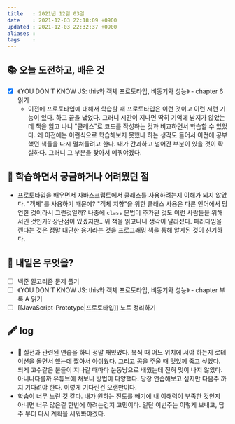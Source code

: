 ```yaml
---
title   : 2021년 12월 03일 
date    : 2021-12-03 22:18:09 +0900
updated : 2021-12-03 22:32:37 +0900
aliases : 
tags    : 
---
```

## 📚 오늘 도전하고, 배운 것
- [x] 《YOU DON'T KNOW JS: this와 객체 프로토타입, 비동기와 성능》 - chapter 6 읽기
  - 이전에 프로토타입에 대해서 학습할 때 프로토타입은 이런 것이고 이런 저런 기능이 있다. 하고 끝을 냈었다. 그러니 시간이 지나면 딱히 기억에 남지가 않았는데 책을 읽고 나니 "클래스"로 코드를 작성하는 것과 비교하면서 학습할 수 있었다. 왜 이전에는 이런식으로 학습해보지 못했나 하는 생각도 들어서 이전에 공부했던 책들을 다시 펼쳐들려고 한다. 내가 간과하고 넘어간 부분이 있을 것이 확실하다. 그러니 그 부분을 찾아서 메꿔야겠다.
## 🤔 학습하면서 궁금하거나 어려웠던 점 
- 프로토타입을 배우면서 자바스크립트에서 클래스를 사용하려는지 이해가 되지 않았다. "객체"를 사용하기 때문에? "객체 지향"을 위한 클래스 사용은 다른 언어에서 당연한 것이라서 그런것일까? 나중에 `class` 문법이 추가된 것도 이런 사람들을 위해서인 것인가? 장단점이 있겠지만.. 위 책을 읽고나니 생각이 달라졌다. 패러다임을 깬다는 것은 정말 대단한 용기라는 것을 프로그래밍 책을 통해 알게된 것이 신기하다.  

## 🌅 내일은 무엇을?
- [ ] 백준 알고리즘 문제 풀기
- [ ] 《YOU DON'T KNOW JS: this와 객체 프로토타입, 비동기와 성능》 - chapter 부록 A 읽기
- [ ] [[JavaScript-Prototype|프로토타입]] 노트 정리하기 

## 🖋 log
- 🎾 실전과 관련된 연습을 하니 정말 재밌었다. 복식 때 어느 위치에 서야 하는지 로테이션을 돌면서 했는데 짧아서 아쉬웠다. 그리고 공을 주울 때 멋있께 줍고 싶었다. 되게 고수같은 분들이 지나갈 때마다 눈동냥으로 배웠는데 전혀 멋이 나지 않았다. 아니나다를까 유튜브에 쳐보니 방법이 다양했다. 당장 연습해보고 싶지만 다음주 까지 기다려야 한다. 이렇게 기다린건 오랜만이다. 
- 학습이 너무 느린 것 같다. 내가 원하는 진도를 빼기에 내 이해력이 부족한 것인지 아니면 너무 많은걸 한번에 하려는건지 고민이다. 일단 이번주는 이렇게 보내고, 담주 부터 다시 계획을 세워봐야겠다.
